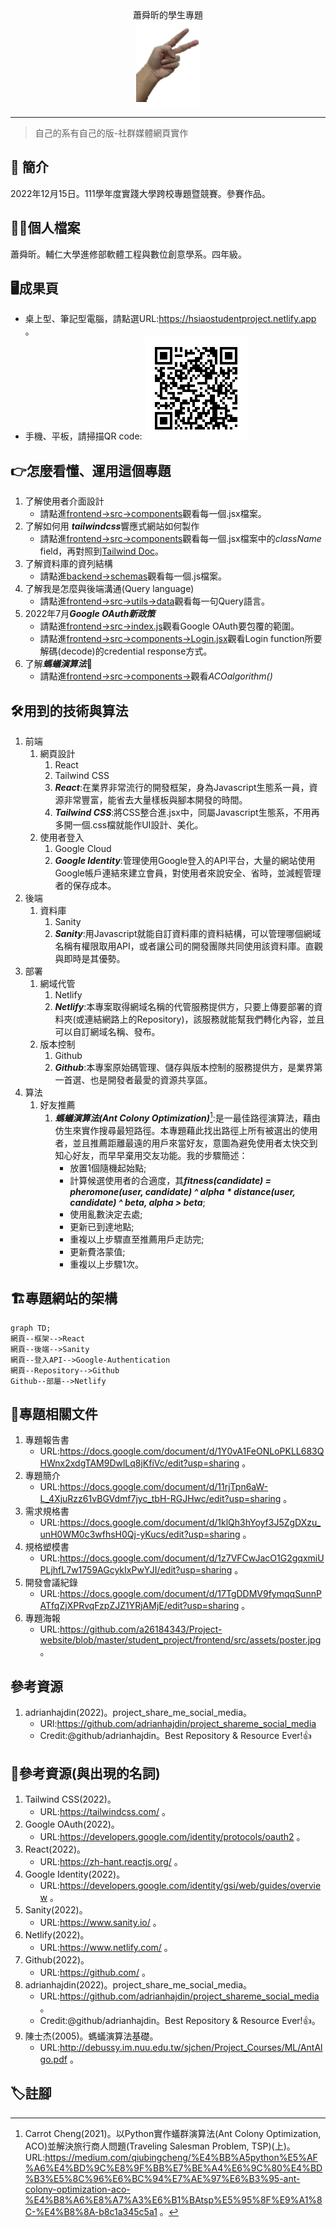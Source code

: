 <div align='center'>
蕭舜昕的學生專題<br>
<img src='https://github.com/a26184343/Project-website/blob/master/student_project/frontend/src/assets/logo2.png' alt=''>
</div>

---

>自己的系有自己的版-社群媒體網頁實作
## :open_book: 簡介
2022年12月15日。111學年度實踐大學跨校專題暨競賽。參賽作品。
## :raising_hand_man:個人檔案
蕭舜昕。輔仁大學進修部軟體工程與數位創意學系。四年級。
## :desktop_computer:成果頁
   * 桌上型、筆記型電腦，請點選URL:https://hsiaostudentproject.netlify.app 。
   * 手機、平板，請掃描QR code: ![QR code](https://github.com/a26184343/Project-website/blob/master/student_project/frontend/src/assets/qrcode.png)
## :point_right:怎麼看懂、運用這個專題
1. 了解使用者介面設計
   * 請點進[frontend->src->components](https://github.com/a26184343/Project-website/tree/master/student_project/frontend/src/components)觀看每一個.jsx檔案。
1. 了解如何用 ***tailwindcss***響應式網站如何製作
   * 請點進[frontend->src->components](https://github.com/a26184343/Project-website/tree/master/student_project/frontend/src/components)觀看每一個.jsx檔案中的*className* field，再對照到[Tailwind Doc](https://tailwindcss.com/docs/installation)。
1. 了解資料庫的資列結構
   * 請點進[backend->schemas](https://github.com/a26184343/Project-website/tree/master/student_project/backend/schemas)觀看每一個.js檔案。
1. 了解我是怎麼與後端溝通(Query language)
   * 請點進[frontend->src->utils->data](https://github.com/a26184343/Project-website/blob/master/student_project/frontend/src/utils/data.js)觀看每一句Query語言。
1. 2022年7月***Google OAuth新政策***
   * 請點進[frontend->src->index.js](https://github.com/a26184343/Project-website/blob/master/student_project/frontend/src/index.js)觀看Google OAuth要包覆的範圍。
   * 請點進[frontend->src->components->Login.jsx](https://github.com/a26184343/Project-website/blob/master/student_project/frontend/src/components/Login.jsx)觀看Login function所要解碼(decode)的credential response方式。
1. 了解***螞蟻演算法***:ant:
   * 請點進[frontend->src->components->]()觀看*ACOalgorithm()*
## :hammer_and_wrench:用到的技術與算法
1. 前端
   1. 網頁設計
      1. React
      2. Tailwind CSS
      1. ***React***:在業界非常流行的開發框架，身為Javascript生態系一員，資源非常豐富，能省去大量樣板與腳本開發的時間。
      2. ***Tailwind CSS***:將CSS整合進.jsx中，同屬Javascript生態系，不用再多開一個.css檔就能作UI設計、美化。
   2. 使用者登入
      1. Google Cloud
      1. ***Google Identity***:管理使用Google登入的API平台，大量的網站使用Google帳戶連結來建立會員，對使用者來說安全、省時，並減輕管理者的保存成本。
2. 後端
   1. 資料庫
      1. Sanity
      1. ***Sanity***:用Javascript就能自訂資料庫的資料結構，可以管理哪個網域名稱有權限取用API，或者讓公司的開發團隊共同使用該資料庫。直觀與即時是其優勢。
3. 部署
   1. 網域代管
      1. Netlify
      1. ***Netlify***:本專案取得網域名稱的代管服務提供方，只要上傳要部署的資料夾(或連結網路上的Repository)，該服務就能幫我們轉化內容，並且可以自訂網域名稱、發布。
   2. 版本控制
      1. Github
      1. ***Github***:本專案原始碼管理、儲存與版本控制的服務提供方，是業界第一首選、也是開發者最愛的資源共享區。
4. 算法
   1. 好友推薦
      1. ***螞蟻演算法(Ant Colony Optimization)***[^1]:是一最佳路徑演算法，藉由仿生來實作搜尋最短路徑。本專題藉此找出路徑上所有被選出的使用者，並且推薦距離最遠的用戶來當好友，意圖為避免使用者太快交到知心好友，而早早棄用交友功能。我的步驟簡述：
         * 放置1個隨機起始點;
         * 計算候選使用者的合適度，其***fitness(candidate) = pheromone(user, candidate) ^ alpha * distance(user, candidate) ^ beta, alpha > beta***;
         * 使用亂數決定去處;
         * 更新已到達地點;
         * 重複以上步驟直至推薦用戶走訪完;
         * 更新費洛蒙值;
         * 重複以上步驟1次。
## :building_construction:專題網站的架構
```mermaid
graph TD;
網頁--框架-->React
網頁--後端-->Sanity
網頁--登入API-->Google-Authentication
網頁--Repository-->Github
Github--部屬-->Netlify
```
## :page_facing_up:專題相關文件
1. 專題報告書
   * URL:https://docs.google.com/document/d/1Y0vA1FeONLoPKLL683QHWnx2xdgTAM9DwlLq8jKfiVc/edit?usp=sharing 。
1. 專題簡介
   * URL:https://docs.google.com/document/d/11rjTpn6aW-L_4XjuRzz61vBGVdmf7jyc_tbH-RGJHwc/edit?usp=sharing 。
2. 需求規格書
   * URL:https://docs.google.com/document/d/1klQh3hYoyf3J5ZgDXzu_unH0WM0c3wfhsH0Qj-yKucs/edit?usp=sharing 。
3. 規格塑模書
   * URL:https://docs.google.com/document/d/1z7VFCwJacO1G2gqxmiUPLjhfL7w1759AGcykIxPwYJI/edit?usp=sharing 。
4. 開發會議紀錄
   * URL:https://docs.google.com/document/d/17TgDDMV9fymqqSunnPATfqZjXPRvqFzpZJZ1YRjAMjE/edit?usp=sharing 。
5. 專題海報
   * URL:https://github.com/a26184343/Project-website/blob/master/student_project/frontend/src/assets/poster.jpg 。
## 參考資源
1. adrianhajdin(2022)。project_share_me_social_media。
   * URl:https://github.com/adrianhajdin/project_shareme_social_media
   * Credit:@github/adrianhajdin。Best Repository & Resource Ever!:+1:
## :link:參考資源(與出現的名詞)
1. Tailwind CSS(2022)。
   * URL:https://tailwindcss.com/ 。
2. Google OAuth(2022)。
   * URL:https://developers.google.com/identity/protocols/oauth2 。
3. React(2022)。
   * URL:https://zh-hant.reactjs.org/ 。
4. Google Identity(2022)。
   * URL:https://developers.google.com/identity/gsi/web/guides/overview 。
5. Sanity(2022)。
   * URL:https://www.sanity.io/ 。
6. Netlify(2022)。
   * URL:https://www.netlify.com/ 。
7. Github(2022)。
   * URL:https://github.com/ 。
8. adrianhajdin(2022)。project_share_me_social_media。
   * URL:https://github.com/adrianhajdin/project_shareme_social_media 。
   * Credit:@github/adrianhajdin。Best Repository & Resource Ever!:+1:。
9. 陳士杰(2005)。螞蟻演算法基礎。
   * URL:http://debussy.im.nuu.edu.tw/sjchen/Project_Courses/ML/AntAlgo.pdf 。
## :label:註腳
[^1]:Carrot Cheng(2021)。以Python實作蟻群演算法(Ant Colony Optimization, ACO)並解決旅行商人問題(Traveling Salesman Problem, TSP)(上)。URL:https://medium.com/qiubingcheng/%E4%BB%A5python%E5%AF%A6%E4%BD%9C%E8%9F%BB%E7%BE%A4%E6%9C%80%E4%BD%B3%E5%8C%96%E6%BC%94%E7%AE%97%E6%B3%95-ant-colony-optimization-aco-%E4%B8%A6%E8%A7%A3%E6%B1%BAtsp%E5%95%8F%E9%A1%8C-%E4%B8%8A-b8c1a345c5a1 。
